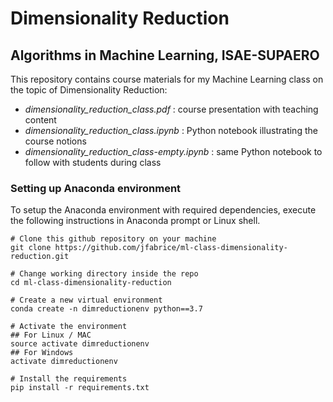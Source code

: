 # Dimensionality Reduction

## Algorithms in Machine Learning, ISAE-SUPAERO

This repository contains course materials for my Machine Learning class on the topic of Dimensionality Reduction:
- <em>dimensionality_reduction_class.pdf</em> : course presentation with teaching content
- <em>dimensionality_reduction_class.ipynb</em> : Python notebook illustrating the course notions
- <em>dimensionality_reduction_class-empty.ipynb</em> : same Python notebook to follow with students during class

### Setting up Anaconda environment

To setup the Anaconda environment with required dependencies, execute the following instructions in Anaconda prompt or Linux shell.

```shell
# Clone this github repository on your machine
git clone https://github.com/jfabrice/ml-class-dimensionality-reduction.git

# Change working directory inside the repo
cd ml-class-dimensionality-reduction

# Create a new virtual environment
conda create -n dimreductionenv python==3.7

# Activate the environment
## For Linux / MAC
source activate dimreductionenv
## For Windows
activate dimreductionenv

# Install the requirements
pip install -r requirements.txt
```
